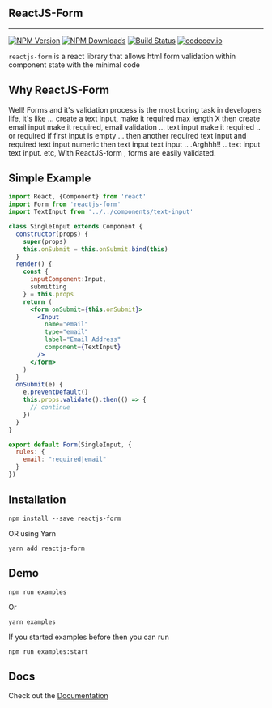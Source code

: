 ## ReactJS-Form 

---

[![NPM Version](https://img.shields.io/npm/v/reactjs-form.svg?style=flat)](https://www.npmjs.com/package/reactjs-form)   [![NPM Downloads](https://img.shields.io/npm/dm/reactjs-form.svg?style=flat)](https://www.npmjs.com/package/reactjs-form)   [![Build Status](https://img.shields.io/travis/skmail/reactjs-form/master.svg?style=flat)](https://travis-ci.org/skmail/reactjs-form)   [![codecov.io](https://codecov.io/gh/skmail/reactjs-form/branch/master/graph/badge.svg)](https://codecov.io/gh/skmail/reactjs-form)

`reactjs-form` is a react library that allows html form validation within component state with the minimal code

## Why ReactJS-Form

Well! Forms and it's validation process is the most boring task in  developers life, it's like ...  create a text input, make it required max length X  then create email input make it required, email validation ... text input make  it required .. or required if first input is empty ... then another required text input and required text input numeric then  text input text input .. .Arghhh!! .. text input text input. etc, With ReactJS-form , forms are easily validated.

## Simple Example

```jsx
import React, {Component} from 'react'
import Form from 'reactjs-form'
import TextInput from '../../components/text-input'

class SingleInput extends Component {
  constructor(props) {
    super(props)
    this.onSubmit = this.onSubmit.bind(this)
  }
  render() {
    const {
      inputComponent:Input,
      submitting
    } = this.props
    return (
      <form onSubmit={this.onSubmit}>
        <Input
          name="email"
          type="email"
          label="Email Address"
          component={TextInput}
        /> 
      </form>
    )
  }
  onSubmit(e) {
    e.preventDefault()
    this.props.validate().then(() => {
      // continue
    })
  }
}

export default Form(SingleInput, { 
  rules: {
    email: "required|email"
  }
})
```

## Installation

`npm install --save reactjs-form`

OR using Yarn

`yarn add reactjs-form`

## Demo

`npm run examples`

Or

`yarn examples`

If you started examples before then you can run

`npm run examples:start`


## Docs

Check out the [Documentation](https://reactjs-form.codeiin.com)